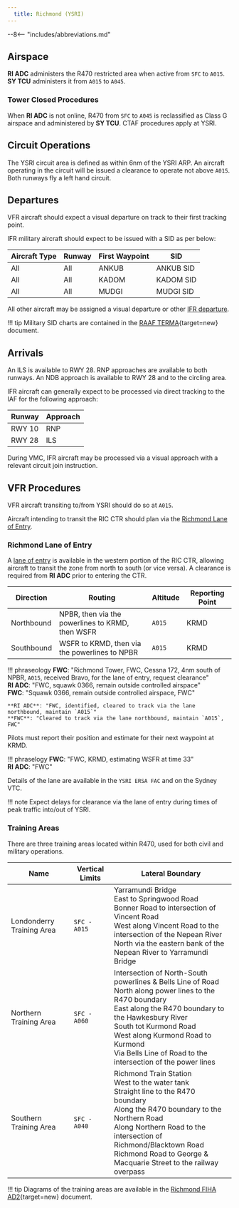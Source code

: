 ```yaml
---
  title: Richmond (YSRI)
---
```


--8<-- "includes/abbreviations.md"

## Airspace
**RI ADC** administers the R470 restricted area when active from `SFC` to `A015`. **SY TCU** administers it from `A015` to `A045`.

### Tower Closed Procedures
When **RI ADC** is not online, R470 from `SFC` to `A045` is reclassified as Class G airspace and administered by **SY TCU**. CTAF procedures apply at YSRI.

## Circuit Operations
The YSRI circuit area is defined as within 6nm of the YSRI ARP. An aircraft operating in the circuit will be issued a clearance to operate not above `A015`. Both runways fly a left hand circuit.

## Departures
VFR aircraft should expect a visual departure on track to their first tracking point.

IFR military aircraft should expect to be issued with a SID as per below:

| Aircraft Type | Runway | First Waypoint | SID |
| --- | --- | --- | --- |
| All | All | ANKUB | ANKUB SID |
| All | All | KADOM | KADOM SID |
| All | All | MUDGI | MUDGI SID |

All other aircraft may be assigned a visual departure or other [IFR departure](../../navigation/ifrdepartures.md#other-departure-methods).

!!! tip
    Military SID charts are contained in the [RAAF TERMA](https://ais-af.airforce.gov.au/){target=new} document.

## Arrivals
An ILS is available to RWY 28. RNP approaches are available to both runways. An NDB approach is available to RWY 28 and to the circling area.

IFR aircraft can generally expect to be processed via direct tracking to the IAF for the following approach:

| Runway | Approach |
| --- | --- |
| RWY 10 | RNP |
| RWY 28 | ILS |

During VMC, IFR aircraft may be processed via a visual approach with a relevant circuit join instruction.

## VFR Procedures
VFR aircraft transiting to/from YSRI should do so at `A015`.

Aircraft intending to transit the RIC CTR should plan via the [Richmond Lane of Entry](#richmond-lane-of-entry).

### Richmond Lane of Entry
A [lane of entry](../../airspace/lanesofentry.md) is available in the western portion of the RIC CTR, allowing aircraft to transit the zone from north to south (or vice versa). A clearance is required from **RI ADC** prior to entering the CTR.

| Direction | Routing | Altitude | Reporting Point |
| --- | --- | --- | --- |
| Northbound | NPBR, then via the powerlines to KRMD, then WSFR | `A015` | KRMD |
| Southbound | WSFR to KRMD, then via the powerlines to NPBR | `A015` | KRMD |

!!! phraseology
    **FWC**: "Richmond Tower, FWC, Cessna 172, 4nm south of NPBR, `A015`, received Bravo, for the lane of entry, request clearance"  
    **RI ADC**: "FWC, squawk 0366, remain outside controlled airspace"  
    **FWC**: "Squawk 0366, remain outside controlled airspace, FWC"  

    **RI ADC**: "FWC, identified, cleared to track via the lane northbound, maintain `A015`"  
    **FWC**: "Cleared to track via the lane northbound, maintain `A015`, FWC"  

Pilots must report their position and estimate for their next waypoint at KRMD.

!!! phraselogy
    **FWC**: "FWC, KRMD, estimating WSFR at time 33"  
    **RI ADC**: "FWC"

Details of the lane are available in the `YSRI ERSA FAC` and on the Sydney VTC.

!!! note
    Expect delays for clearance via the lane of entry during times of peak traffic into/out of YSRI.

### Training Areas
There are three training areas located within R470, used for both civil and military operations.

| Name | Vertical Limits | Lateral Boundary |
| ---- | --------------- | --- |
| Londonderry Training Area | `SFC - A015` | Yarramundi Bridge<br>East to Springwood Road<br>Bonner Road to intersection of Vincent Road<br>West along Vincent Road to the intersection of the Nepean River<br>North via the eastern bank of the Nepean River to Yarramundi Bridge |
| Northern Training Area | `SFC - A060` | Intersection of North-South powerlines & Bells Line of Road<br>North along power lines to the R470 boundary<br>East along the R470 boundary to the Hawkesbury River<br>South tot Kurmond Road<br>West along Kurmond Road to Kurmond<br>Via Bells Line of Road to the intersection of the power lines |
| Southern Training Area | `SFC - A040` | Richmond Train Station<br>West to the water tank<br>Straight line to the R470 boundary<br>Along the R470 boundary to the Northern Road<br>Along Northern Road to the intersection of Richmond/Blacktown Road<br>Richmond Road to George & Macquarie Street to the railway overpass |

!!! tip
    Diagrams of the training areas are available in the [Richmond FIHA AD2](https://ais-af.airforce.gov.au/){target=new} document.